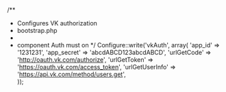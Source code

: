 /**
 * Configures VK authorization
 * bootstrap.php
 *
 * component Auth must on
 */
Configure::write('vkAuth', array(
	'app_id' => '1231231',
	'app_secret' => 'abcdABCD123abcdABCD',
 	'urlGetCode' => 'http://oauth.vk.com/authorize',
 	'urlGetToken' => 'https://oauth.vk.com/access_token',
 	'urlGetUserInfo' => 'https://api.vk.com/method/users.get',    
));
